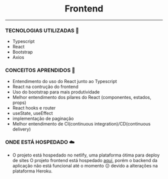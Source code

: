 <h1 align='center'>Frontend</h1>

***

### TECNOLOGIAS UTILIZADAS :hammer:
  - Typescript
  - React
  - Bootstrap
  - Axios

### CONCEITOS APRENDIDOS :green_book:
  - Entendimento do uso do React junto ao Typescript
  - React na contrução do frontend
  - Uso do bootstrap para mais produtividade
  - Melhor entendimento dos pilares do React (componentes, estados, props)
  - React hooks e router
  - useState, useEffect
  - implementação de paginação
  - Melhor entendimento de CI(continuous integration)/CD(continuous delivery)

### ONDE ESTÁ HOSPEDADO :cloud:
  - O projeto está hospedado no netlify, uma plataforma ótima para deploy de sites
  O projeto frontend está hospedado [aqui](https://dsvendas-michaeltp.netlify.app/), 
  porém o backend da aplicação não está funcional até o momento :confused: devido a
  alterações na plataforma Heroku.
